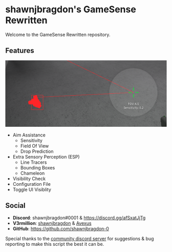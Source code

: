 
# shawnjbragdon's GameSense Rewritten

Welcome to the GameSense Rewritten repository.

## Features
![Aim Assistance UI](/img/showcase-ref1.png)
* Aim Assistance
    * Sensitivity
    * Field Of View
    * Drop Prediction
* Extra Sensory Perception (ESP)
    * Line Tracers
    * Bounding Boxes
    * Chameleon
* Visibility Check
* Configuration File
* Toggle UI Visiblity

## Social
* **Discord**: shawnjbragdon#0001 & <https://discord.gg/afSxatJjTg>
* **V3rmillion**: [shawnjbragdon](https://v3rmillion.net/member.php?action=profile&uid=1870134) & [Avexus](https://v3rmillion.net/member.php?action=profile&uid=136113)
* **GitHub**: <https://github.com/shawnjbragdon-0>

Special thanks to the [community discord server](https://discord.gg/afSxatJjTg) for suggestions & bug reporting to make this script the best it can be.